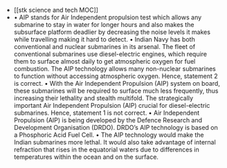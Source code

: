 - [[stk science and tech MOC]]
- • AIP stands for Air Independent propulsion test which allows any submarine to stay in water for longer hours and also makes the subsurface platform deadlier by decreasing the noise levels it makes while travelling making it hard to detect. 
 • Indian Navy has both conventional and nuclear submarines in its arsenal. The fleet of conventional submarines use diesel-electric engines, which require them to surface almost daily to get atmospheric oxygen for fuel combustion. The AIP technology allows many non-nuclear submarines to function without accessing atmospheric oxygen. Hence, statement 2 is correct.
 • With the Air Independent Propulsion (AIP) system on board, these submarines will be required to surface much less frequently, thus increasing their lethality and stealth multifold. The strategically important Air Independent Propulsion (AIP) crucial for diesel-electric submarines. Hence, statement 1 is not correct.
 • Air Independent Propulsion (AIP) is being developed by the Defence Research and Development Organisation (DRDO). DRDO’s AIP technology is based on a Phosphoric Acid Fuel Cell. 
 • The AIP technology would make the Indian submarines more lethal. It would also take advantage of internal refraction that rises in the equatorial waters due to differences in temperatures within the ocean and on the surface.